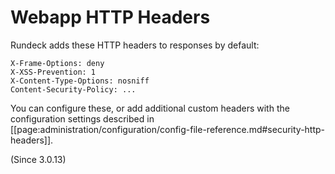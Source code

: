 # Webapp HTTP Headers

Rundeck adds these HTTP headers to responses by default:

```
X-Frame-Options: deny
X-XSS-Prevention: 1
X-Content-Type-Options: nosniff
Content-Security-Policy: ...
```

You can configure these, or add additional custom headers with the configuration settings described in
[[page:administration/configuration/config-file-reference.md#security-http-headers]].

(Since 3.0.13)
